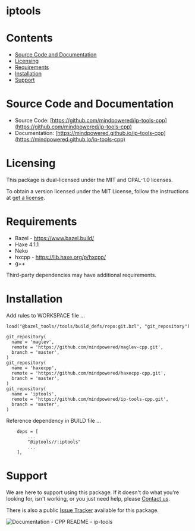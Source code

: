 
iptools
=======

Contents
========

* [Source Code and Documentation](#source-code-and-documentation)
* [Licensing](#licensing)
* [Requirements](#requirements)
* [Installation](#installation)
* [Support](#support)

# Source Code and Documentation
- Source Code: [https://github.com/mindpowered/ip-tools-cpp](https://github.com/mindpowered/ip-tools-cpp)
- Documentation: [https://mindpowered.github.io/ip-tools-cpp](https://mindpowered.github.io/ip-tools-cpp)

# Licensing
This package is dual-licensed under the MIT and CPAL-1.0 licenses.

To obtain a version licensed under the MIT License, follow the instructions at [get a license][purchase].

# Requirements
- Bazel - https://www.bazel.build/
- Haxe 4.1.1
- Neko
- hxcpp - https://lib.haxe.org/p/hxcpp/
- g++


Third-party dependencies may have additional requirements.

# Installation
Add rules to WORKSPACE file ...

```
load("@bazel_tools//tools/build_defs/repo:git.bzl", "git_repository")

git_repository(
  name = 'maglev',
  remote = 'https://github.com/mindpowered/maglev-cpp.git',
  branch = 'master',
)
git_repository(
  name = 'haxecpp',
  remote = 'https://github.com/mindpowered/haxecpp-cpp.git',
  branch = 'master',
)
git_repository(
  name = 'iptools',
  remote = 'https://github.com/mindpowered/ip-tools-cpp.git',
  branch = 'master',
)
```

Reference dependency in BUILD file ...

```
    deps = [
        ...
        "@iptools//:iptools"
        ...
    ],
```


# Support
We are here to support using this package. If it doesn't do what you're looking for, isn't working, or you just need help, please [Contact us][contact].

There is also a public [Issue Tracker][bugs] available for this package.
  
  
![Documentation - CPP README - ip-tools](https://www.google-analytics.com/collect?v=1&tid=UA-178768904-1&cid=555&aip=1&t=event&ec=Documentation&ea=CPP+README&el=ip-tools)


[bugs]: https://github.com/mindpowered/ip-tools-cpp/issues
[contact]: https://mindpowered.dev/support.html?ref=ip-tools-cpp/
[licensing]: https://mindpowered.dev/?ref=ip-tools-cpp
[purchase]: https://mindpowered.dev/purchase/ip-tools-cpp
